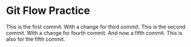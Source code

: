 # Git Flow Practice

This is the first commit. With a change for third commit.
This is the second commit. With a change for fourth commit. And now a fifth commit.
This is also for the fifth commit.

